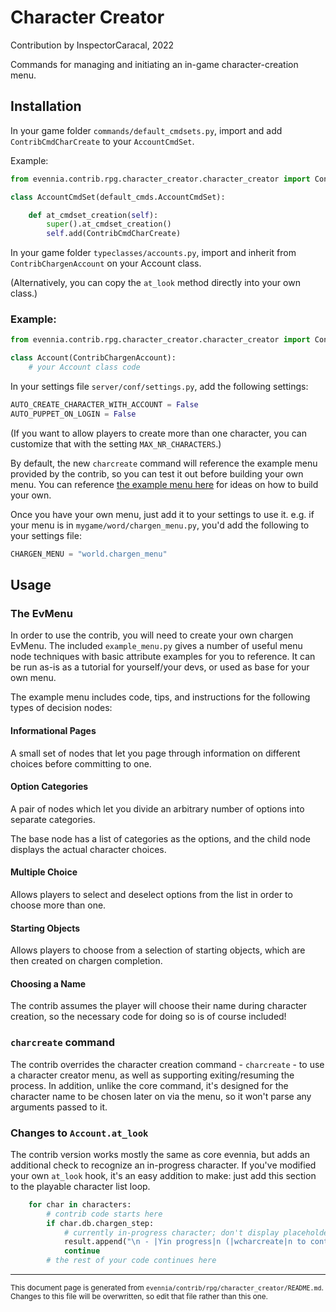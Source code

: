 # Character Creator

Contribution by InspectorCaracal, 2022

Commands for managing and initiating an in-game character-creation menu.

## Installation

In your game folder `commands/default_cmdsets.py`, import and add
`ContribCmdCharCreate` to your `AccountCmdSet`.

Example:
```python
from evennia.contrib.rpg.character_creator.character_creator import ContribCmdCharCreate

class AccountCmdSet(default_cmds.AccountCmdSet):

    def at_cmdset_creation(self):
        super().at_cmdset_creation()
        self.add(ContribCmdCharCreate)
```

In your game folder `typeclasses/accounts.py`, import and inherit from `ContribChargenAccount`
on your Account class.

(Alternatively, you can copy the `at_look` method directly into your own class.)

### Example:

```python
from evennia.contrib.rpg.character_creator.character_creator import ContribChargenAccount

class Account(ContribChargenAccount):
    # your Account class code
```

In your settings file `server/conf/settings.py`, add the following settings:

```python
AUTO_CREATE_CHARACTER_WITH_ACCOUNT = False
AUTO_PUPPET_ON_LOGIN = False
```

(If you want to allow players to create more than one character, you can
customize that with the setting `MAX_NR_CHARACTERS`.)

By default, the new `charcreate` command will reference the example menu
provided by the contrib, so you can test it out before building your own menu.
You can reference
[the example menu here](github:evennia/contrib/rpg/character_creator/example_menu.py) for
ideas on how to build your own.

Once you have your own menu, just add it to your settings to use it. e.g. if your menu is in
`mygame/word/chargen_menu.py`, you'd add the following to your settings file:

```python
CHARGEN_MENU = "world.chargen_menu"
```

## Usage

### The EvMenu

In order to use the contrib, you will need to create your own chargen EvMenu.
The included `example_menu.py` gives a number of useful menu node techniques
with basic attribute examples for you to reference. It can be run as-is as a
tutorial for yourself/your devs, or used as base for your own menu.

The example menu includes code, tips, and instructions for the following types
of decision nodes:

#### Informational Pages

A small set of nodes that let you page through information on different choices before committing to one.

#### Option Categories

A pair of nodes which let you divide an arbitrary number of options into separate categories.

The base node has a list of categories as the options, and the child node displays the actual character choices.

#### Multiple Choice

Allows players to select and deselect options from the list in order to choose more than one.

#### Starting Objects

Allows players to choose from a selection of starting objects, which are then created on chargen completion.

#### Choosing a Name

The contrib assumes the player will choose their name during character creation,
so the necessary code for doing so is of course included!


### `charcreate` command

The contrib overrides the character creation command - `charcreate` - to use a
character creator menu, as well as supporting exiting/resuming the process. In
addition, unlike the core command, it's designed for the character name to be
chosen later on via the menu, so it won't parse any arguments passed to it.

### Changes to `Account.at_look`

The contrib version works mostly the same as core evennia, but adds an
additional check to recognize an in-progress character. If you've modified your
own `at_look` hook, it's an easy addition to make: just add this section to the
playable character list loop.

```python
    for char in characters:
        # contrib code starts here
        if char.db.chargen_step:
            # currently in-progress character; don't display placeholder names
            result.append("\n - |Yin progress|n (|wcharcreate|n to continue)")
            continue
        # the rest of your code continues here
```



----

<small>This document page is generated from `evennia/contrib/rpg/character_creator/README.md`. Changes to this
file will be overwritten, so edit that file rather than this one.</small>
